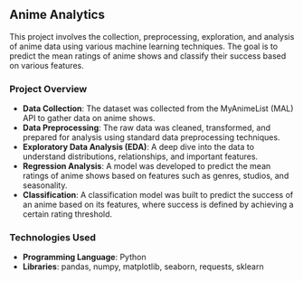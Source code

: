 ## Anime Analytics
This project involves the collection, preprocessing, exploration, and analysis of anime data using various machine learning techniques. The goal is to predict the mean ratings of anime shows and classify their success based on various features.

### Project Overview
* **Data Collection**: The dataset was collected from the MyAnimeList (MAL) API to gather data on anime shows.
* **Data Preprocessing**: The raw data was cleaned, transformed, and prepared for analysis using standard data preprocessing techniques.
* **Exploratory Data Analysis (EDA)**: A deep dive into the data to understand distributions, relationships, and important features.
* **Regression Analysis**: A model was developed to predict the mean ratings of anime shows based on features such as genres, studios, and seasonality.
* **Classification**: A classification model was built to predict the success of an anime based on its features, where success is defined by achieving a certain rating threshold.

### Technologies Used
* **Programming Language**: Python
* **Libraries**: pandas, numpy, matplotlib, seaborn, requests, sklearn